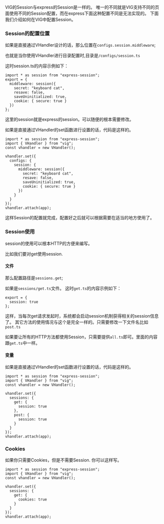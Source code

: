 VIG的Session与express的Session是一样的。
唯一的不同就是VIG支持不同的页面使用不同的Session配置，而在express下面这种配置不同是无法实现的。
下面我们介绍如何在VIG中配置Session。

### Session的配置位置
如果是直接通过VHandler设计的话，那么位置在`configs.session.middleware`;

也就是当你使用VHandler进行目录配置时,目录是`/configs/session.ts`

这时session.ts的内容示例如下：

```
import * as session from "express-session";
export = {
  middleware: session({
    secret: "keyboard cat",
    resave: false,
    saveUninitialized: true,
    cookie: { secure: true }
  })
};
```

这里的session就是express的session。可以随便的根本需要修改。

如果是直接通过VHandler的set函数进行设置的话，代码是这样的。
```
import * as session from "express-session";
import { VHandler } from "vig";
const vhandler = new VHandler();

vhandler.set({
  configs: {
    session: {
      middleware: session({
        secret: "keyboard cat",
        resave: false,
        saveUninitialized: true,
        cookie: { secure: true }
      })
    }
  }
});
vhandler.attach(app);

```

这样Session的配置就完成，配置好之后就可以根据需要在适当的地方使用了。

### Session使用

session的使用可以根本HTTP的方便来编写。

比如我们要对get使用session.

#### 文件

那么配置路径是`sessions.get`;

如果是`sessions/get.ts`文件。
这时`get.ts`的内容示例如下：

```
export = {
  session: true
};
```

这样，当每次get请求发起时，系统都会启动session机制获得相关的session信息了。
其它方法的使用情况与这个是完全一样的。只需要修改一下文件名比如`post.ts`

如果要让所有的HTTP方法都使用Session，只需要提供`all.ts`即可。里面的内容跟`get.ts`中一样。

#### 变量
如果是直接通过VHandler的set函数进行设置的话，代码是这样的。
```
import * as session from "express-session";
import { VHandler } from "vig";
const vhandler = new VHandler();

vhandler.set({
  sessions: {
    get: {
      session: true
    },
    post: {
      session: true
    }
  }
});
vhandler.attach(app);

```

### Cookies
如果你只需要Cookies，但是不需要Session.
你可以这样写。

```
import * as session from "express-session";
import { VHandler } from "vig";
const vhandler = new VHandler();

vhandler.set({
  sessions: {
    get: {
      cookies: true
    }
  }
});
vhandler.attach(app);

```





